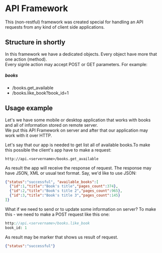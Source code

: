 API Framework
===========

This (non-restful) framework was created special for handling an API requests from any kind of client side applications.

Structure in shortly
-------
In this framework we have a dedicated objects. Every object have more that one action (method).<br />
Every signle action may accept POST or GET parameters. For example:<br />
##### books
* /books.get_available
* /books.like_book?book_id=1

Usage example
-------
Let's we have some mobile or desktop application that works with books and all of information stored on remote server.<br />
We put this API Framework on server and after that our application may work with it over HTTP.

Let's say that our app is needed to get list all of available books.To make this possible the client's app have to make a request:

```
http://api.<servername>/books.get_available
```

As result the app will receive the response of request. The response may have JSON, XML or usual text format. 
Say, we'd like to use JSON:

```json
{"status":"successful", "available_books":[
  {"id":1,"title":"Book's title","pages_count":374},
  {"id":2,"title":"Book's title 2","pages_count":965},
  {"id":3,"title":"Book's title 3","pages_count":145}
]}
```

What if we need to send or to update some information on server? To make this - we need to make a POST request like this one:

```php
http://api.<servername>/books.like_book
book_id: 1
```

As result may be marker that shows us result of request.

```json
{"status":"successful"}
```
